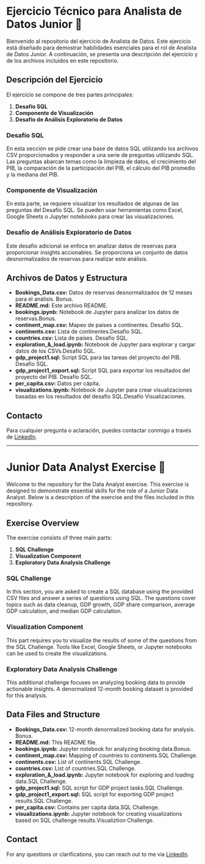 # Ejercicio Técnico para Analista de Datos Junior 🤖

Bienvenido al repositorio del ejercicio de Analista de Datos. Este ejercicio está diseñado para demostrar habilidades esenciales para el rol de Analista de Datos Junior. A continuación, se presenta una descripción del ejercicio y de los archivos incluidos en este repositorio.

## Descripción del Ejercicio

El ejercicio se compone de tres partes principales:
1. **Desafío SQL**
2. **Componente de Visualización**
3. **Desafío de Análisis Exploratorio de Datos**

### Desafío SQL
En esta sección se pide crear una base de datos SQL utilizando los archivos CSV proporcionados y responder a una serie de preguntas utilizando SQL. Las preguntas abarcan temas como la limpieza de datos, el crecimiento del PIB, la comparación de la participación del PIB, el cálculo del PIB promedio y la mediana del PIB.

### Componente de Visualización
En esta parte, se requiere visualizar los resultados de algunas de las preguntas del Desafío SQL. Se pueden usar herramientas como Excel, Google Sheets o Jupyter notebooks para crear las visualizaciones.

### Desafío de Análisis Exploratorio de Datos
Este desafío adicional se enfoca en analizar datos de reservas para proporcionar insights accionables. Se proporciona un conjunto de datos desnormalizados de reservas para realizar este análisis.

## Archivos de Datos y Estructura

- **Bookings_Data.csv:** Datos de reservas desnormalizados de 12 meses para el análisis. Bonus.
- **README.md:** Este archivo README.
- **bookings.ipynb:** Notebook de Jupyter para analizar los datos de reservas.Bonus. 
- **continent_map.csv:** Mapeo de países a continentes. Desafío SQL.
- **continents.csv:** Lista de continentes.Desafío SQL.
- **countries.csv:** Lista de países. Desafío SQL.
- **exploration_&_load.ipynb:** Notebook de Jupyter para explorar y cargar datos de los CSVs.Desafío SQL.
- **gdp_project1.sql:** Script SQL para las tareas del proyecto del PIB. Desafío SQL.
- **gdp_project1_export.sql:** Script SQL para exportar los resultados del proyecto del PIB. Desafío SQL.
- **per_capita.csv:** Datos per cápita.
- **visualizations.ipynb:** Notebook de Jupyter para crear visualizaciones basadas en los resultados del desafío SQL.Desafío Visualizaciones.

## Contacto
Para cualquier pregunta o aclaración, puedes contactar conmigo a través de [LinkedIn](https://www.linkedin.com/in/mabelmaff).

---

# Junior Data Analyst Exercise 🤖

Welcome to the repository for the Data Analyst exercise. This exercise is designed to demonstrate essential skills for the role of a Junior Data Analyst. Below is a description of the exercise and the files included in this repository.

## Exercise Overview

The exercise consists of three main parts:
1. **SQL Challenge**
2. **Visualization Component**
3. **Exploratory Data Analysis Challenge**

### SQL Challenge
In this section, you are asked to create a SQL database using the provided CSV files and answer a series of questions using SQL. The questions cover topics such as data cleanup, GDP growth, GDP share comparison, average GDP calculation, and median GDP calculation.

### Visualization Component
This part requires you to visualize the results of some of the questions from the SQL Challenge. Tools like Excel, Google Sheets, or Jupyter notebooks can be used to create the visualizations.

### Exploratory Data Analysis Challenge
This additional challenge focuses on analyzing booking data to provide actionable insights. A denormalized 12-month booking dataset is provided for this analysis.

## Data Files and Structure

- **Bookings_Data.csv:** 12-month denormalized booking data for analysis. Bonus.
- **README.md:** This README file.
- **bookings.ipynb:** Jupyter notebook for analyzing booking data.Bonus.
- **continent_map.csv:** Mapping of countries to continents.SQL Challenge.
- **continents.csv:** List of continents.SQL Challenge.
- **countries.csv:** List of countries.SQL Challenge.
- **exploration_&_load.ipynb:** Jupyter notebook for exploring and loading data.SQL Challenge.
- **gdp_project1.sql:** SQL script for GDP project tasks.SQL Challenge.
- **gdp_project1_export.sql:** SQL script for exporting GDP project results.SQL Challenge.
- **per_capita.csv:** Contains per capita data.SQL Challenge.
- **visualizations.ipynb:** Jupyter notebook for creating visualizations based on SQL challenge results.Visualiztion Challenge.

## Contact
For any questions or clarifications, you can reach out to me via [LinkedIn](https://www.linkedin.com/in/mabelmaff).

